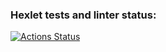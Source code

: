 ### Hexlet tests and linter status:
[![Actions Status](https://github.com/MrMikki-boop/java-project-71/workflows/hexlet-check/badge.svg)](https://github.com/MrMikki-boop/java-project-71/actions)